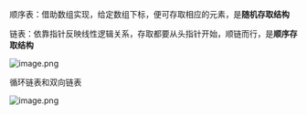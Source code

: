 顺序表：借助数组实现，给定数组下标，便可存取相应的元素，是**随机存取结构**

链表：依靠指针反映线性逻辑关系，存取都要从头指针开始，顺链而行，是**顺序存取结构**

![image.png](https://obsidian-1326430649.cos.ap-chongqing.myqcloud.com/pic/202405161636207.png)

循环链表和双向链表

![image.png](https://obsidian-1326430649.cos.ap-chongqing.myqcloud.com/pic/202405161644530.png)

